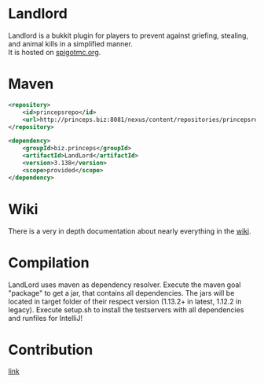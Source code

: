 Landlord
========

Landlord is a bukkit plugin for players to prevent against griefing, stealing, and animal kills in a simplified manner.  
It is hosted on [spigotmc.org](https://www.spigotmc.org/resources/beta-landlord-2.44398/).

Maven
=====
```xml
<repository>
    <id>princepsrepo</id>
    <url>http://princeps.biz:8081/nexus/content/repositories/princepsrepo/</url>
</repository>

<dependency>
    <groupId>biz.princeps</groupId>
    <artifactId>LandLord</artifactId>
    <version>3.138</version>
    <scope>provided</scope>
</dependency>
```

Wiki
====
There is a very in depth documentation about nearly everything in the
[wiki](https://gitlab.com/princeps/LandLord/wikis/home).

Compilation
================

LandLord uses maven as dependency resolver. Execute the maven goal "package" to get a jar, that contains all dependencies.
The jars will be located in target folder of their respect version (1.13.2+ in latest, 1.12.2 in legacy). 
Execute setup.sh to install the testservers with all dependencies and runfiles for IntelliJ!

Contribution
============
[link](https://gitlab.com/princeps/LandLord/blob/master/CONTRIBUTING.md)